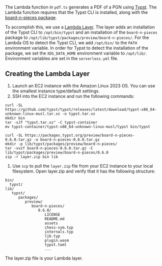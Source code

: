 The Lambda function in `pdf.ts` generates a PDF of a PGN using [Typst](https://typst.app/docs/). The Lambda function requires that the Typst CLI is installed, along with the [board-n-pieces package](https://typst.app/universe/package/board-n-pieces/).

To accomplish this, we use a [Lambda Layer](https://docs.aws.amazon.com/lambda/latest/dg/chapter-layers.html). The layer adds an installation of the Typst CLI to `/opt/bin/typst` and an installation of the `board-n-pieces` package to `/opt/lib/typst/packages/preview/board-n-pieces/`. For the Lambda OS to detect the Typst CLI, we add `/opt/bin/` to the `PATH` environment variable. In order for Typst to detect the installation of the package, we set the `XDG_DATA_HOME` environment variable to `/opt/lib/`. Environment variables are set in the `serverless.yml` file.

## Creating the Lambda Layer

1. Launch an EC2 instance with the Amazon Linux 2023 OS. You can use the smallest instance type/default settings.
1. SSH into the EC2 instance and run the following commands:

```shell
curl -SL https://github.com/typst/typst/releases/latest/download/typst-x86_64-unknown-linux-musl.tar.xz -o typst.tar.xz
mkdir bin
tar -xJf "typst.tar.xz" -C typst-container
mv typst-container/typst-x86_64-unknown-linux-musl/typst bin/typst

curl -SL https://packages.typst.org/preview/board-n-pieces-0.6.0.tar.gz -o board-n-pieces-0.6.0.tar.gz
mkdir -p lib/typst/packages/preview/board-n-pieces/
tar -xvzf board-n-pieces-0.6.0.tar.gz -C lib/typst/packages/preview/board-n-pieces/0.6.0
zip -r layer.zip bin lib
```

1. Use `scp` to pull the `layer.zip` file from your EC2 instance to your local filesystem. Open layer.zip and verify that it has the following structure:

```
bin/
  typst/
lib/
   typst/
      packages/
         preview/
            board-n-pieces/
               0.6.0/
                  LICENSE
                  README.md
                  assets
                  chess-sym.typ
                  internals.typ
                  lib.typ
                  plugin.wasm
                  typst.toml
                  ...
```

The layer.zip file is your Lambda layer.
